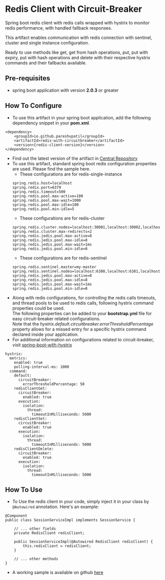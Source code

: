 # Redis Client with Circuit-Breaker

Spring boot redis client with redis calls wrapped with hystrix to monitor redis performance, with handled fallback responses.

This artifact enables communication with redis connection with sentinel, cluster and single instance configuration.

Ready to use methods like get, get from hash operations, put, put with expiry, put with hash operations and delete with their respective hystrix commands and their fallbacks available.

## Pre-requisites
- spring boot application with version **2.0.3** or greater

## How To Configure

- To use this artifact in your spring boot application, add the following dependency snippet in your **pom.xml**.
```
<dependency>
    <groupId>io.github.pareshvpatil</groupId>
    <artifactId>redis-with-circuitbreaker</artifactId>
    <version>{redis-client-version}</version>
</dependency>
```
- Find out the latest version of the artifact in [Central Repository](https://mvnrepository.com/artifact/io.github.pareshvpatil/redis-with-circuitbreaker)
- To use this artifact, standard spring boot redis configuration properties are used. Please find the sample here.
    - These configurations are for redis-single-instance
    ```
    spring.redis.host=localhost
    spring.redis.port=6379
    spring.redis.timeout=500
    spring.redis.pool.max-active=100
    spring.redis.pool.max-wait=1000
    spring.redis.pool.max-idle=100
    spring.redis.pool.min-idle=5
    ```
    - These configurations are for redis-cluster
    ```
    spring.redis.cluster.nodes=localhost:30001,localhost:30002,localhost:30003
    spring.redis.cluster.max-redirects=2
    spring.redis.jedis.pool.max-active=8
    spring.redis.jedis.pool.max-idle=8
    spring.redis.jedis.pool.max-wait=1ms
    spring.redis.jedis.pool.min-idle=0
    ```
    - These configurations are for redis-sentinel
    ```$xslt
    spring.redis.sentinel.master=my-master
    spring.redis.sentinel.nodes=localhost:6380,localhost:6381,localhost:6382
    spring.redis.jedis.pool.max-active=8
    spring.redis.jedis.pool.max-idle=8
    spring.redis.jedis.pool.max-wait=1ms
    spring.redis.jedis.pool.min-idle=0
    ```
- Along with redis configurations, for controlling the redis calls timeouts, and thread pools to be used to redis calls, following hystrix command properties could be used.<br>The following properties can be added to your **bootstrap.yml** file for easy circuit-breaker related configurations.<br>Note that the *hystrix.default.circuitbreaker.errorThresholdPercentage* property allows for a missed entry for a specific hystrix command declared inside your application. 
- For additional information on configurations related to circuit-breaker, visit [spring-boot-with-hystrix](https://spring.io/guides/gs/circuit-breaker/)
```$xslt
hystrix:
  metrics:
    enabled: true
    polling-interval-ms: 1000
  command:
    default:
      circuitBreaker:
        errorThresholdPercentage: 50
    redisClientGet:
      circuitBreaker:
        enabled: true
      execution:
        isolation:
          thread:
            timeoutInMilliseconds: 5000
    redisClientSet:
      circuitBreaker:
        enabled: true
      execution:
        isolation:
          thread:
            timeoutInMilliseconds: 5000
    redisClientDelete:
      circuitBreaker:
        enabled: true
      execution:
        isolation:
          thread:
            timeoutInMilliseconds: 5000
```
## How To Use
- To Use the redis client in your code, simply inject it in your class by `@Autowired` annotation. Here's an example:
```$xslt
@Component
public class SessionServiceImpl implements SessionService {
    
    // ... other fields
    private RedisClient redisClient;

    public SessionServiceImpl(@Autowired RedisClient redisClient) {
        this.redisClient = redisClient;
    }
    
    // ... other methods
}
```

- A working sample is available on github [here](https://github.com)
